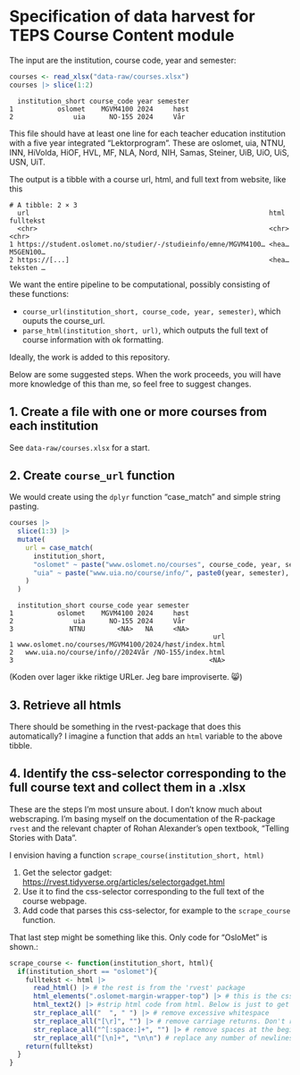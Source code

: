 # Specification of data harvest for TEPS Course Content module


The input are the institution, course code, year and semester:

``` r
courses <- read_xlsx("data-raw/courses.xlsx")
courses |> slice(1:2)
```

      institution_short course_code year semester
    1           oslomet    MGVM4100 2024     høst
    2               uia      NO-155 2024     Vår 

This file should have at least one line for each teacher education
institution with a five year integrated “Lektorprogram”. These are
oslomet, uia, NTNU, INN, HiVolda, HiOF, HVL, MF, NLA, Nord, NIH, Samas,
Steiner, UiB, UiO, UiS, USN, UiT.

The output is a tibble with a course url, html, and full text from
website, like this

    # A tibble: 2 × 3
      url                                                            html  fulltekst
      <chr>                                                          <chr> <chr>    
    1 https://student.oslomet.no/studier/-/studieinfo/emne/MGVM4100… <hea… M5GEN100…
    2 https://[...]                                                  <hea… teksten …

We want the entire pipeline to be computational, possibly consisting of
these functions:

-   `course_url(institution_short, course_code, year, semester)`, which
    ouputs the course_url.
-   `parse_html(institution_short, url)`, which outputs the full text of
    course information with ok formatting.

Ideally, the work is added to this repository.

Below are some suggested steps. When the work proceeds, you will have
more knowledge of this than me, so feel free to suggest changes.

## 1. Create a file with one or more courses from each institution

See `data-raw/courses.xlsx` for a start.

## 2. Create `course_url` function

We would create using the `dplyr` function “case_match” and simple
string pasting.

``` r
courses |> 
  slice(1:3) |> 
  mutate(
    url = case_match(
      institution_short,
      "oslomet" ~ paste("www.oslomet.no/courses", course_code, year, semester, "index.html", sep = "/"),
      "uia" ~ paste("www.uia.no/course/info/", paste0(year, semester), course_code, "index.html", sep = "/")
    )
  )
```

      institution_short course_code year semester
    1           oslomet    MGVM4100 2024     høst
    2               uia      NO-155 2024     Vår 
    3              NTNU        <NA>   NA     <NA>
                                                       url
    1 www.oslomet.no/courses/MGVM4100/2024/høst/index.html
    2   www.uia.no/course/info//2024Vår /NO-155/index.html
    3                                                 <NA>

(Koden over lager ikke riktige URLer. Jeg bare improviserte. 😸)

## 3. Retrieve all htmls

There should be something in the rvest-package that does this
automatically? I imagine a function that adds an `html` variable to the
above tibble.

## 4. Identify the css-selector corresponding to the full course text and collect them in a .xlsx

These are the steps I’m most unsure about. I don’t know much about
webscraping. I’m basing myself on the documentation of the R-package
`rvest` and the relevant chapter of Rohan Alexander’s open textbook,
“Telling Stories with Data”.

I envision having a function `scrape_course(institution_short, html)`

1.  Get the selector gadget:
    https://rvest.tidyverse.org/articles/selectorgadget.html
2.  Use it to find the css-selector corresponding to the full text of
    the course webpage.
3.  Add code that parses this css-selector, for example to the
    `scrape_course` function.

That last step might be something like this. Only code for “OsloMet” is
shown.:

``` r
scrape_course <- function(institution_short, html){
  if(institution_short == "oslomet"){
    fulltekst <- html |> 
      read_html() |> # the rest is from the 'rvest' package
      html_elements(".oslomet-margin-wrapper-top") |> # this is the css-selector on oslomet pages
      html_text2() |> #strip html code from html. Below is just to get nice formatting:
      str_replace_all("  ", " ") |> # remove excessive whitespace
      str_replace_all("[\r]", "") |> # remove carriage returns. Don't remember why I put it in brackets
      str_replace_all("^[:space:]+", "") |> # remove spaces at the beginning of lines
      str_replace_all("[\n]+", "\n\n") # replace any number of newlines with two newlines
    return(fulltekst)
  } 
}
```
